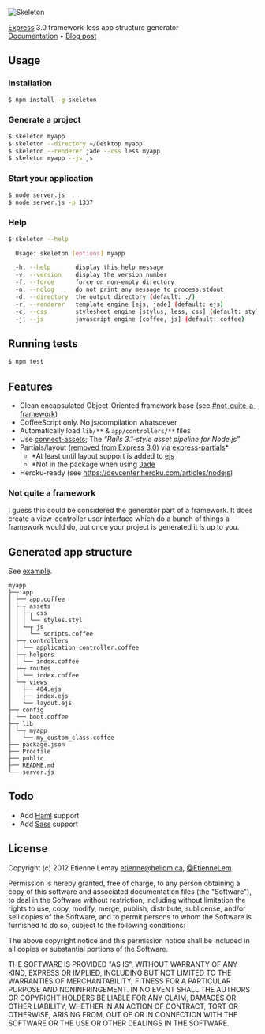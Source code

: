 ![Skeleton](https://s3.amazonaws.com/skeleton/skeleton.png)

[Express](https://github.com/visionmedia/express) 3.0 framework-less app structure generator<br>
[Documentation](http://etiennelem.github.com/skeleton) •
[Blog post](http://heliom.ca/en/blog/skeleton)

## Usage
### Installation
```sh
$ npm install -g skeleton
```

### Generate a project
```sh
$ skeleton myapp
$ skeleton --directory ~/Desktop myapp
$ skeleton --renderer jade --css less myapp
$ skeleton myapp --js js
```

### Start your application
```sh
$ node server.js
$ node server.js -p 1337
```

### Help
```sh
$ skeleton --help

  Usage: skeleton [options] myapp

  -h, --help       display this help message
  -v, --version    display the version number
  -f, --force      force on non-empty directory
  -n, --nolog      do not print any message to process.stdout
  -d, --directory  the output directory (default: ./)
  -r, --renderer   template engine [ejs, jade] (default: ejs)
  -c, --css        stylesheet engine [stylus, less, css] (default: stylus)
  -j, --js         javascript engine [coffee, js] (default: coffee)
```

## Running tests
```sh
$ npm test
```

## Features
* Clean encapsulated Object-Oriented framework base (see [#not-quite-a-framework](#not-quite-a-framework))
* CoffeeScript only. No js/compilation whatsoever
* Automatically load `lib/**` & `app/controllers/**` files
* Use [connect-assets](https://github.com/TrevorBurnham/connect-assets); The *“Rails 3.1-style asset pipeline for Node.js”*
* Partials/layout ([removed from Express 3.0](https://github.com/visionmedia/express/wiki/Migrating-from-2.x-to-3.x)) via [express-partials](https://github.com/publicclass/express-partials)*
  * *At least until layout support is added to [ejs](https://github.com/visionmedia/ejs)
  * *Not in the package when using [Jade](https://github.com/visionmedia/jade)
* Heroku-ready (see https://devcenter.heroku.com/articles/nodejs)

### Not quite a framework
I guess this could be considered the generator part of a framework.
It does create a view-controller user interface which do a bunch of things a framework would do, but once your project is generated it is up to you.

## Generated app structure
See [example](https://github.com/EtienneLem/skeleton/tree/master/example).
```
myapp
├─┬ app
│ ├── app.coffee
│ ├─┬ assets
│ │ ├─┬ css
│ │ │ └── styles.styl
│ │ └─┬ js
│ │   └── scripts.coffee
│ ├─┬ controllers
│ │ └── application_controller.coffee
│ ├─┬ helpers
│ │ └── index.coffee
│ ├─┬ routes
│ │ └── index.coffee
│ └─┬ views
│   ├── 404.ejs
│   ├── index.ejs
│   └── layout.ejs
├─┬ config
│ └── boot.coffee
├─┬ lib
│ └─┬ myapp
│   └── my_custom_class.coffee
├── package.json
├── Procfile
├── public
├── README.md
└── server.js
```

## Todo
* Add [Haml](https://github.com/visionmedia/haml.js) support
* Add [Sass](https://github.com/visionmedia/sass.js) support

## License
Copyright (c) 2012 Etienne Lemay etienne@heliom.ca, [@EtienneLem](https://twitter.com/EtienneLem)

Permission is hereby granted, free of charge, to any person
obtaining a copy of this software and associated documentation
files (the "Software"), to deal in the Software without
restriction, including without limitation the rights to use,
copy, modify, merge, publish, distribute, sublicense, and/or sell
copies of the Software, and to permit persons to whom the
Software is furnished to do so, subject to the following
conditions:

The above copyright notice and this permission notice shall be
included in all copies or substantial portions of the Software.

THE SOFTWARE IS PROVIDED "AS IS", WITHOUT WARRANTY OF ANY KIND,
EXPRESS OR IMPLIED, INCLUDING BUT NOT LIMITED TO THE WARRANTIES
OF MERCHANTABILITY, FITNESS FOR A PARTICULAR PURPOSE AND
NONINFRINGEMENT. IN NO EVENT SHALL THE AUTHORS OR COPYRIGHT
HOLDERS BE LIABLE FOR ANY CLAIM, DAMAGES OR OTHER LIABILITY,
WHETHER IN AN ACTION OF CONTRACT, TORT OR OTHERWISE, ARISING
FROM, OUT OF OR IN CONNECTION WITH THE SOFTWARE OR THE USE OR
OTHER DEALINGS IN THE SOFTWARE.